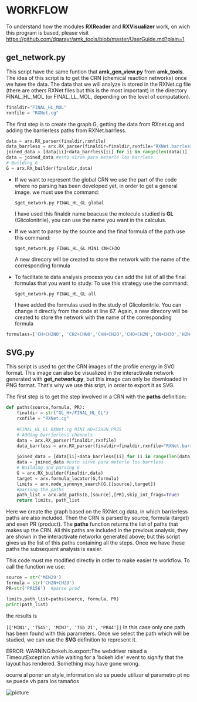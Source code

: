 # WORKFLOW
To understand how the modules **RXReader** and **RXVisualizer** work, on wich this program is based, please visit https://github.com/dgarayr/amk_tools/blob/master/UserGuide.md?plain=1
## get_network.py

This script have the same funtion that **amk_gen_view.py** from **amk_tools**.
The idea of this script is to get the CRN (chemical reaction networkx) once we have the data.
The data that we will analyze is stored in the RXNet.cg file (there are others RXNet files but this is the most important) in the directory FINAL_HL_MOL (or FINAL_LL_MOL, depending on the level of computation).

```python
finaldir="FINAL_HL_MOL"
rxnfile = "RXNet.cg" 
```
The first step is to create the graph G, getting the data from RXnet.cg and adding the barrierless paths from RXNet.barrless.

```python
data = arx.RX_parser(finaldir,rxnfile)
data_barrless = arx.RX_parser(finaldir=finaldir,rxnfile="RXNet.barrless")
joined_data = [data[ii]+data_barrless[ii] for ii in range(len(data))]
data = joined_data #esto sirve para meterle los barrless
# Building G
G = arx.RX_builder(finaldir,data)
```
* If we want to represent the global CRN we use the part of the code where no parsing has been developed yet, in order to get a general image.
we must use the command: 

  `$get_network.py FINAL_HL_GL global`
  
  I have used this finaldir name beacuse the molecule studied is **GL** (Glicolonitrile), you can use the name you want in the calculus.

* If we want to parse by the source and the final formula of the path use this command:

  `$get_network.py FINAL_HL_GL MIN1 CN+CH3O `
  
  A new direcory will be created to store the network with the name of the corresponding formula
  
* To facilitate te data analysis process you can add the list of all the final formulas that you want to study. To use this strategy use the command:
    
   `$get_network.py FINAL_HL_GL all`
   
   I have added the formulas used in the study of Glicolonitrile. You can change it directly from the code at line 67. 
   Again,  a new direcory will be created to store the network with the name of the corresponding formula
  
 ```python
 formulass=['CH+CH2NO', 'CH2+CHNO','CHN+CH2O','CHO+CH2N','CN+CH3O','H2N+C2HO','H2O+CH2N','HO+C2H2N']
 ```
 
 
 
 
 
## SVG.py

This script is used to get the CRN images of the profile energy in SVG format. This image can also be visualized in the interactivate network generated with **get_network.py**, but this image can only be downloaded in PNG format. That's why we use this sript, in order to export it as SVG.

The first step is to get the step involved in a CRN with the **paths** definition:


```python
def paths(source,formula, PR):
    finaldir = str("GL_H+/FINAL_HL_GL")
    rxnfile = "RXNet.cg"
    
    #FINAL_HL_GL RXNet.cg MIN1 HO+C2H2N PR25
    # Adding barrierless channels
    data = arx.RX_parser(finaldir,rxnfile)
    data_barrless = arx.RX_parser(finaldir=finaldir,rxnfile="RXNet.barrless")
        
    joined_data = [data[ii]+data_barrless[ii] for ii in range(len(data))]
    data = joined_data #esto sirve para meterle los barrless
    # Building and parsing G
    G = arx.RX_builder(finaldir,data)
    target = arx.formula_locator(G,formula)
    limits = arx.node_synonym_search(G,[[source],target])
    #parsing the paths
    path_list = arx.add_paths(G,[source],[PR],skip_int_frags=True)
    return limits, path_list
```
Here we create the graph based on the RXNet.cg data, in which barrierless paths are also included. Then the CRN is parsed by source, formula (target) and even PR (product).
The **paths** function returns the list of paths that makes up the CRN. All this paths are included in the previous analysis, they are shown in the interactivate networkx generated above; but this script gives us the list of this paths containing all the steps. Once we have these paths the subsequent analysis is easier.

This code must me modified directly in order to make easier te workflow.  To call the function we use:
```python
source = str('MIN29')
formula = str('CH2N+CH2O')
PR=str('PR156')  #parse prod 

limits,path_list=paths(source, formula, PR)
print(path_list)
```
the results is

`[['MIN1', 'TS45', 'MIN7', 'TSb_21', 'PR44']]`
In this case only one path has been found with this parameters. 
Once we select the path which will be studied, we can use the **SVG** definition to represent it.



ERROR: WARNING:bokeh.io.export:The webdriver raised a TimeoutException while waiting for a 'bokeh:idle' event to signify that the layout has rendered. Something may have gone wrong.

ocurre al poner un style_information slo se puede utilizar el parametro pt no se puede vh para los tamaños

![picture](images/__all_profs.svg)







